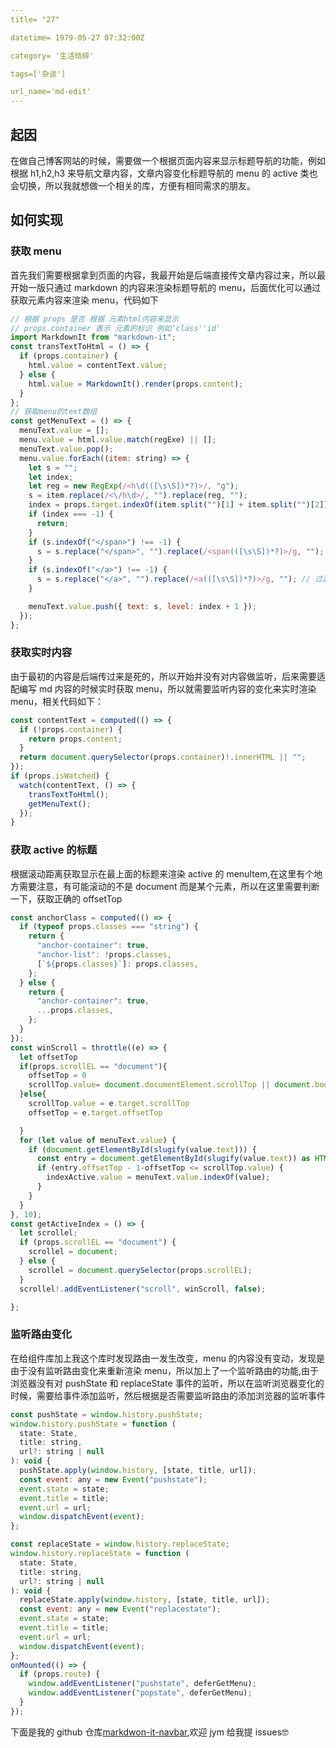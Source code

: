 ```yaml
---
title= "27"

datetime= 1979-05-27 07:32:00Z

category= '生活琐碎'

tags=['杂谈']

url_name='md-edit'
---
```


## 起因

在做自己博客网站的时候，需要做一个根据页面内容来显示标题导航的功能，例如根据 h1,h2,h3 来导航文章内容，文章内容变化标题导航的 menu 的 active 类也会切换，所以我就想做一个相关的库，方便有相同需求的朋友。

## 如何实现

### 获取 menu

首先我们需要根据拿到页面的内容，我最开始是后端直接传文章内容过来，所以最开始一版只通过 markdown 的内容来渲染标题导航的 menu，后面优化可以通过获取元素内容来渲染 menu，代码如下

```javascript
// 根据 props 是否 根据 元素html内容来显示
// props.container 表示 元素的标识 例如‘class''id'
import MarkdownIt from "markdown-it";
const transTextToHtml = () => {
  if (props.container) {
    html.value = contentText.value;
  } else {
    html.value = MarkdownIt().render(props.content);
  }
};
// 获取menu的text数组
const getMenuText = () => {
  menuText.value = [];
  menu.value = html.value.match(regExe) || [];
  menuText.value.pop();
  menu.value.forEach((item: string) => {
    let s = "";
    let index;
    let reg = new RegExp(/<h\d(([\s\S])*?)>/, "g");
    s = item.replace(/<\/h\d>/, "").replace(reg, "");
    index = props.target.indexOf(item.split("")[1] + item.split("")[2]);
    if (index === -1) {
      return;
    }
    if (s.indexOf("</span>") !== -1) {
      s = s.replace("</span>", "").replace(/<span(([\s\S])*?)>/g, ""); // 过滤其他标签
    }
    if (s.indexOf("</a>") !== -1) {
      s = s.replace("</a>", "").replace(/<a(([\s\S])*?)>/g, ""); // 过滤其他标签
    }

    menuText.value.push({ text: s, level: index + 1 });
  });
};
```

### 获取实时内容

由于最初的内容是后端传过来是死的，所以开始并没有对内容做监听，后来需要适配编写 md 内容的时候实时获取 menu，所以就需要监听内容的变化来实时渲染 menu，相关代码如下：

```javascript
const contentText = computed(() => {
  if (!props.container) {
    return props.content;
  }
  return document.querySelector(props.container)!.innerHTML || "";
});
if (props.isWatched) {
  watch(contentText, () => {
    transTextToHtml();
    getMenuText();
  });
}
```

### 获取 active 的标题

根据滚动距离获取显示在最上面的标题来渲染 active 的 menuItem,在这里有个地方需要注意，有可能滚动的不是 document 而是某个元素，所以在这里需要判断一下，获取正确的 offsetTop

```javascript
const anchorClass = computed(() => {
  if (typeof props.classes === "string") {
    return {
      "anchor-container": true,
      "anchor-list": !props.classes,
      [`${props.classes}`]: props.classes,
    };
  } else {
    return {
      "anchor-container": true,
      ...props.classes,
    };
  }
});
const winScroll = throttle((e) => {
  let offsetTop
  if(props.scrollEL == "document"){
    offsetTop = 0
    scrollTop.value= document.documentElement.scrollTop || document.body.scrollTop
  }else{
    scrollTop.value = e.target.scrollTop
    offsetTop = e.target.offsetTop

  }
  for (let value of menuText.value) {
    if (document.getElementById(slugify(value.text))) {
      const entry = document.getElementById(slugify(value.text)) as HTMLElement;
      if (entry.offsetTop - 1-offsetTop <= scrollTop.value) {
        indexActive.value = menuText.value.indexOf(value);
      }
    }
  }
}, 10);
const getActiveIndex = () => {
  let scrollel;
  if (props.scrollEL == "document") {
    scrollel = document;
  } else {
    scrollel = document.querySelector(props.scrollEL);
  }
  scrollel!.addEventListener("scroll", winScroll, false);

};
```

### 监听路由变化

在给组件库加上我这个库时发现路由一发生改变，menu 的内容没有变动，发现是由于没有监听路由变化来重新渲染 menu，所以加上了一个监听路由的功能,由于浏览器没有对 pushState 和 replaceState 事件的监听，所以在监听浏览器变化的时候，需要给事件添加监听，然后根据是否需要监听路由的添加浏览器的监听事件

```javascript
const pushState = window.history.pushState;
window.history.pushState = function (
  state: State,
  title: string,
  url?: string | null
): void {
  pushState.apply(window.history, [state, title, url]);
  const event: any = new Event("pushstate");
  event.state = state;
  event.title = title;
  event.url = url;
  window.dispatchEvent(event);
};

const replaceState = window.history.replaceState;
window.history.replaceState = function (
  state: State,
  title: string,
  url?: string | null
): void {
  replaceState.apply(window.history, [state, title, url]);
  const event: any = new Event("replacestate");
  event.state = state;
  event.title = title;
  event.url = url;
  window.dispatchEvent(event);
};
onMounted(() => {
  if (props.route) {
    window.addEventListener("pushstate", deferGetMenu);
    window.addEventListener("popstate", deferGetMenu);
  }
});
```

下面是我的 github 仓库[markdwon-it-navbar](https://github.com/Liboq/markdown-it-navbar),欢迎 jym 给我提 issues🤓
